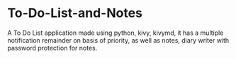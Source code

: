 # To-Do-List-and-Notes
A To Do List application made using python, kivy, kivymd, it has a multiple notification remainder on basis of priority, as well as notes, diary writer with password protection for notes.
